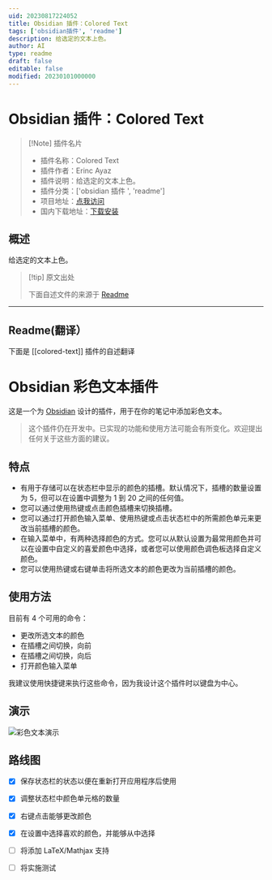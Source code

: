 ```yaml
---
uid: 20230817224052
title: Obsidian 插件：Colored Text
tags: ['obsidian插件', 'readme']
description: 给选定的文本上色。
author: AI
type: readme
draft: false
editable: false
modified: 20230101000000
---
```


# Obsidian 插件：Colored Text

> [!Note] 插件名片
> - 插件名称：Colored Text
> - 插件作者：Erinc Ayaz
> - 插件说明：给选定的文本上色。
> - 插件分类：['obsidian 插件 ', 'readme']
> - 项目地址：[点我访问](https://github.com/erincayaz/obsidian-colored-text)
> - 国内下载地址：[下载安装](https://pkmer.cn/products/plugin/pluginMarket/?colored-text)

## 概述

给选定的文本上色。

> [!tip] 原文出处
>
>下面自述文件的来源于 [Readme](https://ghproxy.net/https://raw.githubusercontent.com/erincayaz/obsidian-colored-text/main/README.md)

---

## Readme(翻译）

下面是 [[colored-text]] 插件的自述翻译

# Obsidian 彩色文本插件

这是一个为 [Obsidian](https://obsidian.md/) 设计的插件，用于在你的笔记中添加彩色文本。

> 这个插件仍在开发中。已实现的功能和使用方法可能会有所变化。欢迎提出任何关于这些方面的建议。

## 特点

- 有用于存储可以在状态栏中显示的颜色的插槽。默认情况下，插槽的数量设置为 5，但可以在设置中调整为 1 到 20 之间的任何值。
- 您可以通过使用热键或点击颜色插槽来切换插槽。
- 您可以通过打开颜色输入菜单、使用热键或点击状态栏中的所需颜色单元来更改当前插槽的颜色。
- 在输入菜单中，有两种选择颜色的方式。您可以从默认设置为最常用颜色并可以在设置中自定义的喜爱颜色中选择，或者您可以使用颜色调色板选择自定义颜色。
- 您可以使用热键或右键单击将所选文本的颜色更改为当前插槽的颜色。

## 使用方法

目前有 4 个可用的命令：

- 更改所选文本的颜色
- 在插槽之间切换，向前
- 在插槽之间切换，向后
- 打开颜色输入菜单

我建议使用快捷键来执行这些命令，因为我设计这个插件时以键盘为中心。

## 演示

![彩色文本演示](https://github.com/erincayaz/obsidian-colored-text/blob/main/demo/DemoPlugin.gif)

## 路线图

- [x] 保存状态栏的状态以便在重新打开应用程序后使用
- [x] 调整状态栏中颜色单元格的数量
- [x] 右键点击能够更改颜色
- [x] 在设置中选择喜欢的颜色，并能够从中选择
- [ ] 将添加 LaTeX/Mathjax 支持
- [ ] 将实施测试



